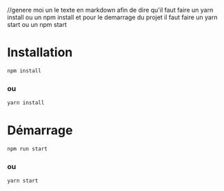 //genere moi un le texte en markdown afin de dire qu'il faut faire un yarn install ou un npm install et pour le demarrage du projet il faut faire un yarn start ou un npm start

# Installation

```bash
npm install
```

### ou

```bash
yarn install
```

# Démarrage

```bash
npm run start
```

### ou

```bash
yarn start
```
